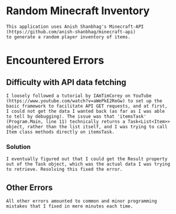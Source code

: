 
# Random Minecraft Inventory

	This application uses Anish Shanbhag's Minecraft-API 
	(https://github.com/anish-shanbhag/minecraft-api)  
	to generate a random player inventory of items.

# Encountered Errors

## Difficulty with API data fetching

	I loosely followed a tutorial by IAmTimCorey on YouTube  
	(https://www.youtube.com/watch?v=aWePkE2ReGw) to set up the  
	basic framework to facilitate API GET requests, and at first,  
	I could not get the data I wanted back (as far as I was able  
	to tell by debugging). The issue was that 'itemsTask' 
	(Program.Main, line 11) technically returns a Task<List<Item>>  
	object, rather than the list itself, and I was trying to call  
	Item class methods directly on itemsTask.

### Solution

	I eventually figured out that I could get the Result property  
	out of the Task object, which was the actual data I was trying  
	to retrieve. Resolving this fixed the error.

## Other Errors

	All other errors amounted to common and minor programming  
	mistakes that I fixed in mere minutes each time.